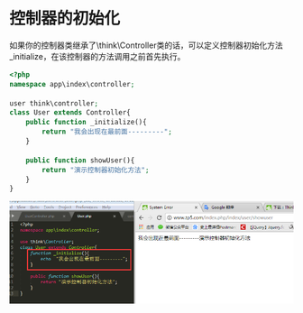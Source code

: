 # 控制器的初始化

如果你的控制器类继承了\think\Controller类的话，可以定义控制器初始化方法\_initialize，在该控制器的方法调用之前首先执行。

```php
<?php
namespace app\index\controller;

user think\controller;
class User extends Controller{
    public function _initialize(){
        return "我会出现在最前面---------";
    }

    public function showUser(){
        return "演示控制器初始化方法";
    }
}
```

![](/assets/import40.png)

